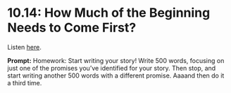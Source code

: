 # 10.14: How Much of the Beginning Needs to Come First? 

Listen [here](http://www.writingexcuses.com/2015/04/05/writing-excuses-10-14-how-much-of-the-beginning-needs-to-come-first/). 

**Prompt:** Homework: Start writing your story! Write 500 words, focusing on just one of the promises you’ve identified for your story. Then stop, and start writing another 500 words with a different promise. Aaaand then do it a third time.
